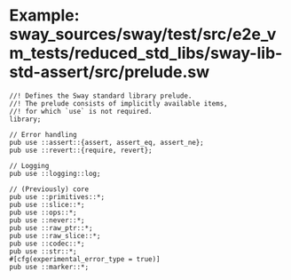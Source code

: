 # Example: sway_sources/sway/test/src/e2e_vm_tests/reduced_std_libs/sway-lib-std-assert/src/prelude.sw

```sway
//! Defines the Sway standard library prelude.
//! The prelude consists of implicitly available items,
//! for which `use` is not required.
library;

// Error handling
pub use ::assert::{assert, assert_eq, assert_ne};
pub use ::revert::{require, revert};

// Logging
pub use ::logging::log;

// (Previously) core
pub use ::primitives::*;
pub use ::slice::*;
pub use ::ops::*;
pub use ::never::*;
pub use ::raw_ptr::*;
pub use ::raw_slice::*;
pub use ::codec::*;
pub use ::str::*;
#[cfg(experimental_error_type = true)]
pub use ::marker::*;
```
